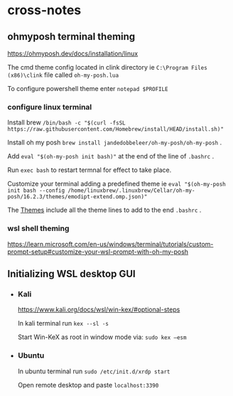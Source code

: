 # cross-notes

## ohmyposh terminal theming

https://ohmyposh.dev/docs/installation/linux

The cmd theme config located in clink directory ie ``` C:\Program Files (x86)\clink ```  file called ``` oh-my-posh.lua ```

To configure powershell theme enter ``` notepad $PROFILE ```

### configure linux terminal



 

 
Install brew  ``` /bin/bash -c "$(curl -fsSL https://raw.githubusercontent.com/Homebrew/install/HEAD/install.sh)" ``` 

Install oh my posh ``` brew install jandedobbeleer/oh-my-posh/oh-my-posh ```  . 

Add ``` eval "$(oh-my-posh init bash)" ``` at the end of the line of  ``` .bashrc ```  . 

Run  ``` exec bash ```  to restart termnal for effect to take place.
  
Customize your terminal adding a predefined theme ie ``` eval "$(oh-my-posh init bash --config /home/linuxbrew/.linuxbrew/Cellar/oh-my-posh/16.2.3/themes/emodipt-extend.omp.json)" ``` 

The <a href="./Themes">Themes</a> include all the theme lines to add to the end ``` .bashrc ``` . 
  
 
 


### wsl shell theming
https://learn.microsoft.com/en-us/windows/terminal/tutorials/custom-prompt-setup#customize-your-wsl-prompt-with-oh-my-posh

## Initializing WSL desktop GUI

<ul>

<li>  
  
### Kali
https://www.kali.org/docs/wsl/win-kex/#optional-steps
  
In kali terminal run ``` kex --sl -s ```
 
Start Win-KeX as root in window mode via: ``` sudo kex –esm ```

  </li>
  
  <li>

### Ubuntu

In ubuntu terminal run ``` sudo /etc/init.d/xrdp start ```

Open remote desktop and paste ``` localhost:3390 ```

  
  </li>
    
  </ul>
